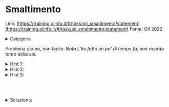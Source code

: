 # Smaltimento
Link: [https://training.olinfo.it/#/task/oii_smaltimento/statement](https://training.olinfo.it/#/task/oii_smaltimento/statement)
Fonte: OII 2022
<details>
  <summary>Categoria</summary>

  Grafi
</details>
       
Problema carino, non facile.
*Nota*
*L'ho fatto un po' di tempo fa, non ricordo tanto della sol.*
<details>
  <summary>Hint 1:</summary>

  E' palesemente un grafo.

</details>

<details>
  <summary>Hint 2:</summary>

  Dijkstra

</details>

<details>
  <summary>Hint 3:</summary>

  Invece di capire quanto è distante il barile dalla fine, conviene vedere quanto ci si mette dalla fine al barile.

</details>

<br></br> 

<details>
  <summary>Soluzione:</summary>
  
  ```cpp
  #include <bits/stdc++.h>
  using namespace std;

  vector<long long> costo;
  vector<vector<int>> adj, bi;
  vector<bool> visitato;

  long long smaltisci(int N, int M, vector<int> A, vector<vector<int>> B) {
    bi = B;
    visitato.resize(N+1, false);
    costo.resize(N+1, LONG_LONG_MAX);
    adj.resize(N+1);

    for(int i = 0; i<M; i++){
          if(bi[i].empty()) adj[N].push_back(i);
          else{
              for(int j: bi[i]){
                  adj[j].push_back(i);
              }
          }
      }
      priority_queue<pair<long long,int>> q;
      q.push({0, N});
      
      costo[N] = 0;
      int nodo;
      while(!q.empty()){
          nodo = q.top().second;
          q.pop();
          if(visitato[nodo]) continue;
          visitato[nodo]=true;
          for(int k: adj[nodo]){
              long long sum =0;
              bool b = true;
              for(int vicino: bi[k]){
                  if(costo[vicino]!=LONG_LONG_MAX){
                      sum+=costo[vicino];
                  }
                  else{
                      b = false;
                      break;
                  }
              }
              if(b){
          costo[A[k]] = min(costo[A[k]], sum+1);
                  q.push({-costo[A[k]], A[k]});
                
        }
          }

      }
      return costo[0];
  }


  ```


</details>